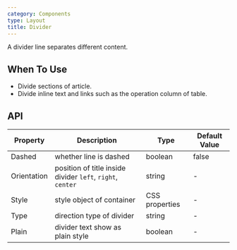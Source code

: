 ```yaml
---
category: Components
type: Layout
title: Divider
---
```


A divider line separates different content.

## When To Use

- Divide sections of article.
- Divide inline text and links such as the operation column of table.


## API



| Property | Description | Type | Default Value |
| --- | --- | --- | --- |
| Dashed   | whether line is dashed| boolean         |false|
| Orientation | position of title inside divider `left`, `right`, `center` | string         |-       |
| Style |style object of container| CSS properties  | -  |
| Type |direction type of divider| string | -  |
| Plain |divider text show as plain style| boolean  | -  |

